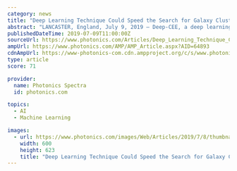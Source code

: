 ```yaml
---
category: news
title: "Deep Learning Technique Could Speed the Search for Galaxy Clusters"
abstract: "LANCASTER, England, July 9, 2019 — Deep-CEE, a deep learning technique developed by scientists at Lancaster University, can efficiently localize and classify objects in wide-field color images to identify galaxy clusters in deep space. Deep-CEE — which ..."
publishedDateTime: 2019-07-09T11:00:00Z
sourceUrl: https://www.photonics.com/Articles/Deep_Learning_Technique_Could_Speed_the_Search/a64893
ampUrl: https://www.photonics.com/AMP/AMP_Article.aspx?AID=64893
cdnAmpUrl: https://www-photonics-com.cdn.ampproject.org/c/s/www.photonics.com/AMP/AMP_Article.aspx?AID=64893
type: article
score: 71

provider:
  name: Photonics Spectra
  id: photonics.com

topics:
  - AI
  - Machine Learning

images:
  - url: https://www.photonics.com/images/Web/Articles/2019/7/8/thumbnail_64893.jpg
    width: 600
    height: 623
    title: "Deep Learning Technique Could Speed the Search for Galaxy Clusters"
---
```

